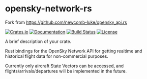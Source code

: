 # opensky-network-rs
Fork from https://github.com/newcomb-luke/opensky_api.rs

[![Crates.io](https://img.shields.io/crates/v/opensky-network.svg)](https://crates.io/crates/)
[![Documentation](https://docs.rs/opensky-network/badge.svg)](https://docs.rs/opensky-network)
[![Build Status](https://github.com/x807x/opensky-network-rs/actions/workflows/rust.yml/badge.svg)](https://github.com/x807x/opensky-network-rs/actions)
[![License](https://img.shields.io/crates/l/opensky-network.svg)](https://github.com/x807x/opensky-network/blob/main/LICENSE)

A brief description of your crate.


Rust bindings for the OpenSky Network API for getting realtime and historical flight data for non-commercial purposes.

Currently only aircraft State Vectors can be accessed, and flights/arrivals/departures will be implemented in the future.
